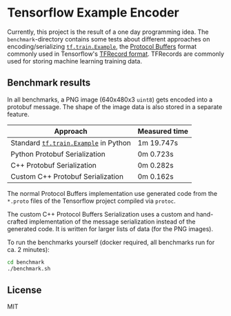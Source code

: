 # Tensorflow Example Encoder

Currently, this project is the result of a one day programming idea. The `benchmark`-directory contains some tests about different approaches on encoding/serializing [`tf.train.Example`](https://www.tensorflow.org/tutorials/load_data/tfrecord#tfexample), the [Protocol Buffers](https://developers.google.com/protocol-buffers) format commonly used in Tensorflow's [TFRecord format](https://www.tensorflow.org/tutorials/load_data/tfrecord#tfrecords_format_details). TFRecords are commonly used for storing machine learning training data.

## Benchmark results

In all benchmarks, a PNG image (640x480x3 `uint8`) gets encoded into a protobuf message. The shape of the image data is also stored in a separate feature.

| Approach | Measured time |
|---|---|
| Standard [`tf.train.Example`](https://www.tensorflow.org/tutorials/load_data/tfrecord#tfexample) in Python | 1m 19.747s |
| Python Protobuf Serialization | 0m 0.723s |
| C++ Protobuf Serialization | 0m 0.282s |
| Custom C++ Protobuf Serialization | 0m 0.162s |

The normal Protocol Buffers implementation use generated code from the `*.proto` files of the Tensorflow project compiled via `protoc`.

The custom C++ Protocol Buffers Serialization uses a custom and hand-crafted implementation of the message serialization instead of the generated code. It is written for larger lists of data (for the PNG images).

To run the benchmarks yourself (docker required, all benchmarks run for ca. 2 minutes):

```bash
cd benchmark
./benchmark.sh
```

## License

MIT
